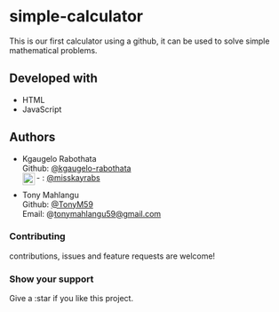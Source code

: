 # simple-calculator
This is our first calculator using a github, it can be used to solve simple mathematical problems.

## Developed with
- HTML
- JavaScript

## Authors
- Kgaugelo Rabothata <br>
   Github: [@kgaugelo-rabothata](https://github.com/kgaugelo-rabothata) <br>
  -<img align="left" alt="codeSTACKr | Twitter" width="22px" src="https://cdn.jsdelivr.net/npm/simple-icons@v3/icons/twitter.svg" /> : [@misskayrabs](https://twitter.com/misskayrabs)
   
- Tony Mahlangu <br>
   Github: [@TonyM59](https://github.com/tonym59) <br>
   Email: @tonymahlangu59@gmail.com

### Contributing
contributions, issues and feature requests are welcome!

### Show your support
Give a :star if you like this project.


